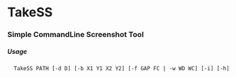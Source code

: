 # TakeSS
### Simple CommandLine Screenshot Tool

##### Usage
      TakeSS PATH [-d D] [-b X1 Y1 X2 Y2] [-f GAP FC | -w WD WC] [-i] [-h]
